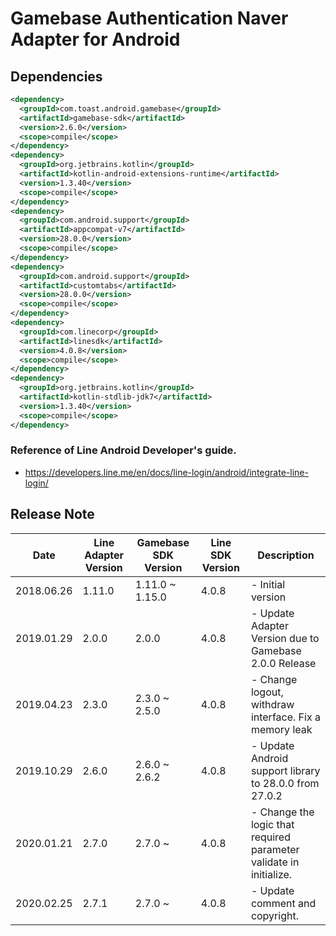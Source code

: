 # Gamebase Authentication Naver Adapter for Android

## Dependencies

```xml
<dependency>
  <groupId>com.toast.android.gamebase</groupId>
  <artifactId>gamebase-sdk</artifactId>
  <version>2.6.0</version>
  <scope>compile</scope>
</dependency>
<dependency>
  <groupId>org.jetbrains.kotlin</groupId>
  <artifactId>kotlin-android-extensions-runtime</artifactId>
  <version>1.3.40</version>
  <scope>compile</scope>
</dependency>
<dependency>
  <groupId>com.android.support</groupId>
  <artifactId>appcompat-v7</artifactId>
  <version>28.0.0</version>
  <scope>compile</scope>
</dependency>
<dependency>
  <groupId>com.android.support</groupId>
  <artifactId>customtabs</artifactId>
  <version>28.0.0</version>
  <scope>compile</scope>
</dependency>
<dependency>
  <groupId>com.linecorp</groupId>
  <artifactId>linesdk</artifactId>
  <version>4.0.8</version>
  <scope>compile</scope>
</dependency>
<dependency>
  <groupId>org.jetbrains.kotlin</groupId>
  <artifactId>kotlin-stdlib-jdk7</artifactId>
  <version>1.3.40</version>
  <scope>compile</scope>
</dependency>
```

### Reference of Line Android Developer's guide.

* https://developers.line.me/en/docs/line-login/android/integrate-line-login/

## Release Note

| Date | Line Adapter Version | Gamebase SDK Version | Line SDK Version | Description |
| ---- | -------------------- | -------------------- | ---------------- | ----------- |
| 2018.06.26 | 1.11.0 | 1.11.0 ~ 1.15.0 | 4.0.8 | - Initial version |
| 2019.01.29 | 2.0.0  | 2.0.0           | 4.0.8 | - Update Adapter Version due to Gamebase 2.0.0 Release |
| 2019.04.23 | 2.3.0  | 2.3.0  ~ 2.5.0  | 4.0.8 | - Change logout, withdraw interface. Fix a memory leak |
| 2019.10.29 | 2.6.0  | 2.6.0  ~ 2.6.2  | 4.0.8 | - Update Android support library to 28.0.0 from 27.0.2 |
| 2020.01.21 | 2.7.0  | 2.7.0  ~        | 4.0.8 | - Change the logic that required parameter validate in initialize. |
| 2020.02.25 | 2.7.1  | 2.7.0 ~         | 4.0.8 | - Update comment and copyright. |
